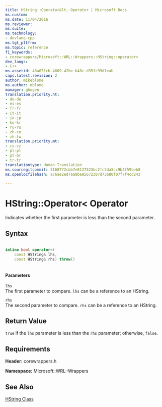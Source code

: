 ```yaml
---
title: HString::Operator&lt; Operator | Microsoft Docs
ms.custom: 
ms.date: 11/04/2016
ms.reviewer: 
ms.suite: 
ms.technology:
- devlang-cpp
ms.tgt_pltfrm: 
ms.topic: reference
f1_keywords:
- corewrappers/Microsoft::WRL::Wrappers::HString::operator<
dev_langs:
- C++
ms.assetid: 48a051cb-4609-42be-b48c-d35fc99d1eab
caps.latest.revision: 2
author: mikeblome
ms.author: mblome
manager: ghogen
translation.priority.ht:
- de-de
- es-es
- fr-fr
- it-it
- ja-jp
- ko-kr
- ru-ru
- zh-cn
- zh-tw
translation.priority.mt:
- cs-cz
- pl-pl
- pt-br
- tr-tr
translationtype: Human Translation
ms.sourcegitcommit: 3168772cbb7e8127523bc2fc2da5cc9b4f59beb8
ms.openlocfilehash: a76ae2ed7aa0be85672307d73680f07f7f4cd243

---
```

# HString::Operator&lt; Operator
Indicates whether the first parameter is less than the second parameter.  
  
## Syntax  
  
```cpp  
  
inline bool operator<(  
    const HString& lhs,   
    const HString& rhs) throw()  
  
```  
  
#### Parameters  
 `lhs`  
 The first parameter to compare. `lhs` can be a reference to an HString.  
  
 `rhs`  
 The second parameter to compare. `rhs` can be a reference to an HString.  
  
## Return Value  
 `true` if the `lhs` parameter is less than the `rhs` parameter; otherwise, `false`.  
  
## Requirements  
 **Header:** corewrappers.h  
  
 **Namespace:** Microsoft::WRL::Wrappers  
  
## See Also  
 [HString Class](../windows/hstring-class.md)


<!--HONumber=Jan17_HO1-->


